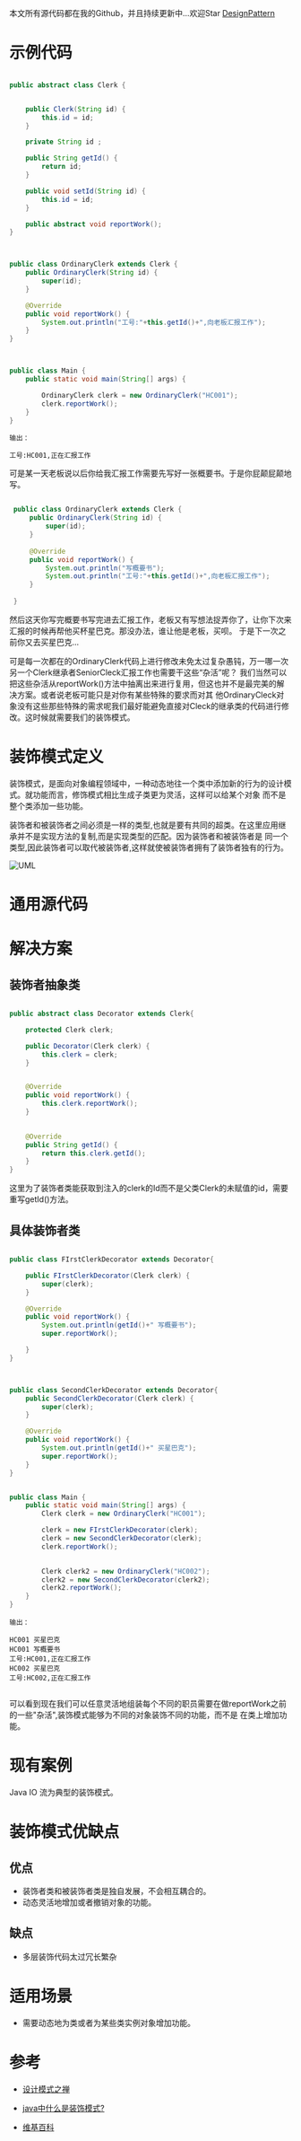
本文所有源代码都在我的Github，并且持续更新中…欢迎Star [DesignPattern](https://github.com/Ooo0oO0o0oO/DesignPattern)


# 示例代码

```java

public abstract class Clerk {


    public Clerk(String id) {
        this.id = id;
    }

    private String id ;

    public String getId() {
        return id;
    }

    public void setId(String id) {
        this.id = id;
    }

    public abstract void reportWork();
}

```


<!-- more -->

```java


public class OrdinaryClerk extends Clerk {
    public OrdinaryClerk(String id) {
        super(id);
    }

    @Override
    public void reportWork() {
        System.out.println("工号:"+this.getId()+",向老板汇报工作");
    }
}

```


```java


public class Main {
    public static void main(String[] args) {

        OrdinaryClerk clerk = new OrdinaryClerk("HC001");
        clerk.reportWork();
    }
}

```


```
输出：

工号:HC001,正在汇报工作
```

可是某一天老板说以后你给我汇报工作需要先写好一张概要书。于是你屁颠屁颠地写。
```java

 public class OrdinaryClerk extends Clerk {
     public OrdinaryClerk(String id) {
         super(id);
     }
 
     @Override
     public void reportWork() {
         System.out.println("写概要书");
         System.out.println("工号:"+this.getId()+",向老板汇报工作");
     }
     
 }
```

然后这天你写完概要书写完进去汇报工作，老板又有写想法捉弄你了，让你下次来汇报的时候再帮他买杯星巴克。那没办法，谁让他是老板，买呗。
于是下一次之前你又去买星巴克...

可是每一次都在的OrdinaryClerk代码上进行修改未免太过复杂愚钝，万一哪一次另一个Clerk继承者SeniorCleck汇报工作也需要干这些“杂活”呢？
我们当然可以把这些杂活从reportWork()方法中抽离出来进行复用，但这也并不是最完美的解决方案。或者说老板可能只是对你有某些特殊的要求而对其
他OrdinaryCleck对象没有这些那些特殊的需求呢我们最好能避免直接对Cleck的继承类的代码进行修改。这时候就需要我们的装饰模式。

# 装饰模式定义
装饰模式，是面向对象编程领域中，一种动态地往一个类中添加新的行为的设计模式。就功能而言，修饰模式相比生成子类更为灵活，这样可以给某个对象
而不是整个类添加一些功能。


装饰者和被装饰者之间必须是一样的类型,也就是要有共同的超类。在这里应用继承并不是实现方法的复制,而是实现类型的匹配。因为装饰者和被装饰者是
同一个类型,因此装饰者可以取代被装饰者,这样就使被装饰者拥有了装饰者独有的行为。



![UML](https://raw.githubusercontent.com/Ooo0oO0o0oO/res/master/587163-697df51451031108.png)


# 通用源代码



# 解决方案


## 装饰者抽象类

```java

public abstract class Decorator extends Clerk{

    protected Clerk clerk;

    public Decorator(Clerk clerk) {
        this.clerk = clerk;
    }


    @Override
    public void reportWork() {
        this.clerk.reportWork();
    }

    
    @Override
    public String getId() {
        return this.clerk.getId();
    }
}


```
这里为了装饰者类能获取到注入的clerk的Id而不是父类Clerk的未赋值的id，需要重写getId()方法。

## 具体装饰者类
```java

public class FIrstClerkDecorator extends Decorator{

    public FIrstClerkDecorator(Clerk clerk) {
        super(clerk);
    }

    @Override
    public void reportWork() {
        System.out.println(getId()+" 写概要书");
        super.reportWork();

    }
}



```


```java

public class SecondClerkDecorator extends Decorator{
    public SecondClerkDecorator(Clerk clerk) {
        super(clerk);
    }

    @Override
    public void reportWork() {
        System.out.println(getId()+" 买星巴克");
        super.reportWork();
    }
}


```


```java

public class Main {
    public static void main(String[] args) {
        Clerk clerk = new OrdinaryClerk("HC001");

        clerk = new FIrstClerkDecorator(clerk);
        clerk = new SecondClerkDecorator(clerk);
        clerk.reportWork();
        

        Clerk clerk2 = new OrdinaryClerk("HC002");
        clerk2 = new SecondClerkDecorator(clerk2);
        clerk2.reportWork();
    }
}


```

```
输出：

HC001 买星巴克
HC001 写概要书
工号:HC001,正在汇报工作
HC002 买星巴克
工号:HC002,正在汇报工作


```

可以看到现在我们可以任意灵活地组装每个不同的职员需要在做reportWork之前的一些"杂活",装饰模式能够为不同的对象装饰不同的功能，而不是
在类上增加功能。


# 现有案例 

Java IO 流为典型的装饰模式。



# 装饰模式优缺点
## 优点
* 装饰者类和被装饰者类是独自发展，不会相互耦合的。
* 动态灵活地增加或者撤销对象的功能。
## 缺点
* 多层装饰代码太过冗长繁杂

# 适用场景

* 需要动态地为类或者为某些类实例对象增加功能。

# 参考
* [设计模式之禅]()

* [java中什么是装饰模式?](https://www.zhihu.com/question/32007641)

* [维基百科](https://zh.wikipedia.org/wiki/%E4%BF%AE%E9%A5%B0%E6%A8%A1%E5%BC%8F)